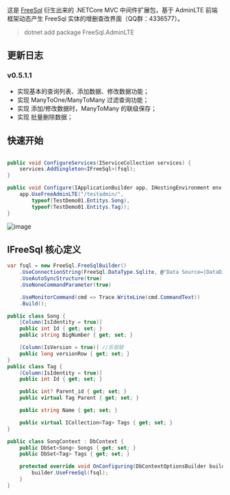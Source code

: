 这是 [FreeSql](https://github.com/2881099/FreeSql) 衍生出来的 .NETCore MVC 中间件扩展包，基于 AdminLTE 前端框架动态产生 FreeSql 实体的增删查改界面（QQ群：4336577）。

> dotnet add package FreeSql.AdminLTE

## 更新日志

### v0.5.1.1

- 实现基本的查询列表、添加数据、修改数据功能；
- 实现 ManyToOne/ManyToMany 过滤查询功能；
- 实现 添加/修改数据时，ManyToMany 的联级保存；
- 实现 批量删除数据；

## 快速开始

```csharp

public void ConfigureServices(IServiceCollection services) {
	services.AddSingleton<IFreeSql>(fsql);
}

public void Configure(IApplicationBuilder app, IHostingEnvironment env, ILoggerFactory loggerFactory) {
	app.UseFreeAdminLTE("/testadmin/",
		typeof(TestDemo01.Entitys.Song),
		typeof(TestDemo01.Entitys.Tag));
}
```

![image](https://user-images.githubusercontent.com/16286519/56229638-f3a79b80-60ac-11e9-8cf6-e58e95ab53c1.png)

## IFreeSql 核心定义

```csharp
var fsql = new FreeSql.FreeSqlBuilder()
    .UseConnectionString(FreeSql.DataType.Sqlite, @"Data Source=|DataDirectory|/dd2.db;Pooling=true;Max Pool Size=10")
    .UseAutoSyncStructure(true)
    .UseNoneCommandParameter(true)

    .UseMonitorCommand(cmd => Trace.WriteLine(cmd.CommandText))
    .Build();

public class Song {
    [Column(IsIdentity = true)]
    public int Id { get; set; }
    public string BigNumber { get; set; }

    [Column(IsVersion = true)] //乐观锁
    public long versionRow { get; set; }
}
public class Tag {
    [Column(IsIdentity = true)]
    public int Id { get; set; }

    public int? Parent_id { get; set; }
    public virtual Tag Parent { get; set; }

    public string Name { get; set; }

    public virtual ICollection<Tag> Tags { get; set; }
}

public class SongContext : DbContext {
    public DbSet<Song> Songs { get; set; }
    public DbSet<Tag> Tags { get; set; }

    protected override void OnConfiguring(DbContextOptionsBuilder builder) {
        builder.UseFreeSql(fsql);
    }
}
```
